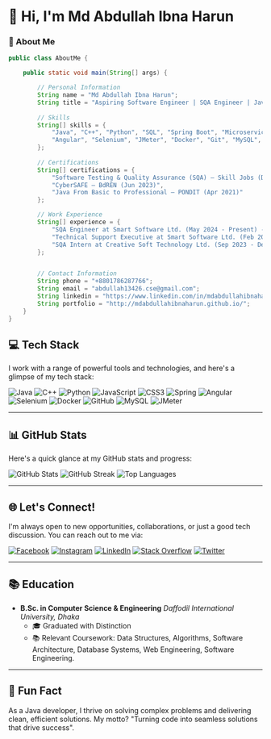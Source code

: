 # 👋 Hi, I'm Md Abdullah Ibna Harun

### 🌟 About Me

```java
public class AboutMe {

    public static void main(String[] args) {

        // Personal Information
        String name = "Md Abdullah Ibna Harun";
        String title = "Aspiring Software Engineer | SQA Engineer | Java | Spring Boot | Angular | Selenium | JMeter | ";
        
        // Skills
        String[] skills = {
            "Java", "C++", "Python", "SQL", "Spring Boot", "Microservices", 
            "Angular", "Selenium", "JMeter", "Docker", "Git", "MySQL", "PostgreSQL"
        };
        
        // Certifications
        String[] certifications = {
            "Software Testing & Quality Assurance (SQA) – Skill Jobs (Dec 2023)",
            "CyberSAFE – BdREN (Jun 2023)",
            "Java From Basic to Professional – PONDIT (Apr 2021)"
        };

        // Work Experience
        String[] experience = {
            "SQA Engineer at Smart Software Ltd. (May 2024 - Present) - Led tests & teams.",
            "Technical Support Executive at Smart Software Ltd. (Feb 2024 - May 2024) - Provided support & analysis.",
            "SQA Intern at Creative Soft Technology Ltd. (Sep 2023 - Dec 2023) - Focused on testing & bug reporting."
        };


        // Contact Information
        String phone = "+8801786287766";
        String email = "abdullah13426.cse@gmail.com";
        String linkedin = "https://www.linkedin.com/in/mdabdullahibnaharun";
        String portfolio = "http://mdabdullahibnaharun.github.io/";
    }
}

```
## 💻 Tech Stack

I work with a range of powerful tools and technologies, and here's a glimpse of my tech stack:

![Java](https://img.shields.io/badge/java-%23ED8B00.svg?style=for-the-badge&logo=java&logoColor=white)
![C++](https://img.shields.io/badge/c++-%2300599C.svg?style=for-the-badge&logo=c%2B%2B&logoColor=white)
![Python](https://img.shields.io/badge/python-3670A0?style=for-the-badge&logo=python&logoColor=ffdd54)
![JavaScript](https://img.shields.io/badge/javascript-%23323330.svg?style=for-the-badge&logo=javascript&logoColor=%23F7DF1E)
![CSS3](https://img.shields.io/badge/css3-%231572B6.svg?style=for-the-badge&logo=css3&logoColor=white)
![Spring](https://img.shields.io/badge/spring-%236DB33F.svg?style=for-the-badge&logo=spring&logoColor=white)
![Angular](https://img.shields.io/badge/angular-%23DD0031.svg?style=for-the-badge&logo=angular&logoColor=white)
![Selenium](https://img.shields.io/badge/Selenium-%2300FF00.svg?style=for-the-badge&logo=selenium&logoColor=white)
![Docker](https://img.shields.io/badge/Docker-%232496ED.svg?style=for-the-badge&logo=docker&logoColor=white)
![GitHub](https://img.shields.io/badge/GitHub-%23181717.svg?style=for-the-badge&logo=github&logoColor=white)
![MySQL](https://img.shields.io/badge/mysql-%2300f.svg?style=for-the-badge&logo=mysql&logoColor=white)
![JMeter](https://img.shields.io/badge/JMeter-%23FF4500.svg?style=for-the-badge&logo=apache-jmeter&logoColor=white)

---

## 📊 GitHub Stats

Here's a quick glance at my GitHub stats and progress:

![GitHub Stats](https://github-readme-stats.vercel.app/api?username=mdabdullahibnaharun&theme=radical&hide_border=true&include_all_commits=true&count_private=true)
![GitHub Streak](https://github-readme-streak-stats.herokuapp.com/?user=mdabdullahibnaharun&theme=radical&hide_border=true)
![Top Languages](https://github-readme-stats.vercel.app/api/top-langs/?username=mdabdullahibnaharun&theme=radical&hide_border=true&include_all_commits=true&count_private=true&layout=compact)

---

## 🌐 Let's Connect!

I'm always open to new opportunities, collaborations, or just a good tech discussion. You can reach out to me via:

[![Facebook](https://img.shields.io/badge/Facebook-%231877F2.svg?logo=Facebook&logoColor=white)](https://facebook.com/mdabdullahibnaharun)
[![Instagram](https://img.shields.io/badge/Instagram-%23E4405F.svg?logo=Instagram&logoColor=white)](https://instagram.com/mdabdullahibnaharun)
[![LinkedIn](https://img.shields.io/badge/LinkedIn-%230077B5.svg?logo=linkedin&logoColor=white)](https://linkedin.com/in/mdabdullahibnaharun)
[![Stack Overflow](https://img.shields.io/badge/-Stackoverflow-FE7A16?logo=stack-overflow&logoColor=white)](https://stackoverflow.com/users/mdabdullahibnaharun)
[![Twitter](https://img.shields.io/badge/Twitter-%231DA1F2.svg?logo=Twitter&logoColor=white)](https://twitter.com/mdabdullahibnaharun)

---

## 📚 Education

- **B.Sc. in Computer Science & Engineering**
  *Daffodil International University, Dhaka*
  - 🎓 Graduated with Distinction
  - 📚 Relevant Coursework: Data Structures, Algorithms, Software Architecture, Database Systems, Web Engineering, Software Engineering.
---

## 🚀 Fun Fact

As a Java developer, I thrive on solving complex problems and delivering clean, efficient solutions. My motto? "Turning code into seamless solutions that drive success".

